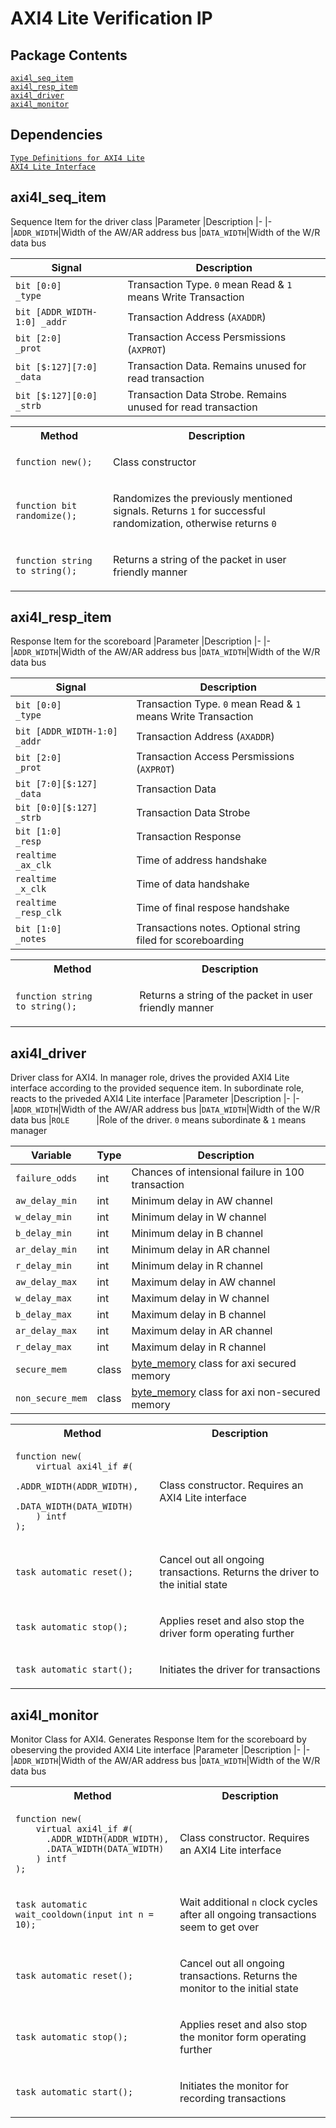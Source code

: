 # AXI4 Lite Verification IP

## Package Contents
[`axi4l_seq_item`](#axi4l_seq_item)<br>
[`axi4l_resp_item`](#axi4l_resp_item)<br>
[`axi4l_driver`](#axi4l_driver)<br>
[`axi4l_monitor`](#axi4l_monitor)<br>

## Dependencies
[`Type Definitions for AXI4 Lite`](../../../include/axi4l_typedef.svh)
<br>
[`AXI4 Lite Interface`](../../../intf/axi4l_if.sv)

## axi4l_seq_item
Sequence Item for the driver class
|Parameter   |Description
|-           |-
|`ADDR_WIDTH`|Width of the AW/AR address bus
|`DATA_WIDTH`|Width of the W/R data bus

|Signal                      |Description
|-                           |-
|`bit [0:0]            _type`|Transaction Type. `0` mean Read & `1` means Write Transaction
|`bit [ADDR_WIDTH-1:0] _addr`|Transaction Address (`AXADDR`)
|`bit [2:0]            _prot`|Transaction Access Persmissions (`AXPROT`)
|`bit [$:127][7:0]     _data`|Transaction Data. Remains unused for read transaction
|`bit [$:127][0:0]     _strb`|Transaction Data Strobe. Remains unused for read transaction

<table>
<tr>
<th>Method</th>
<th>Description</th>
</tr>

<tr>
<td>

```SV
function new();
```
</td>
<td>

Class constructor
</td>
</tr>

<tr>
<td>

```SV
function bit randomize();
```
</td>
<td>

Randomizes the previously mentioned signals. Returns `1` for successful randomization, otherwise returns `0`
</td>
</tr>

<tr>
<td>

```SV
function string to_string();
```
</td>
<td>

Returns a string of the packet in user friendly manner
</td>
</tr>

</table>

## axi4l_resp_item
Response Item for the scoreboard
|Parameter   |Description
|-           |-
|`ADDR_WIDTH`|Width of the AW/AR address bus
|`DATA_WIDTH`|Width of the W/R data bus

|Signal                          |Description
|-                               |-
|`bit [0:0]            _type    `|Transaction Type. `0` mean Read & `1` means Write Transaction
|`bit [ADDR_WIDTH-1:0] _addr    `|Transaction Address (`AXADDR`)
|`bit [2:0]            _prot    `|Transaction Access Persmissions (`AXPROT`)
|`bit [7:0][$:127]     _data    `|Transaction Data
|`bit [0:0][$:127]     _strb    `|Transaction Data Strobe
|`bit [1:0]            _resp    `|Transaction Response
|`realtime             _ax_clk  `|Time of address handshake
|`realtime             _x_clk   `|Time of data handshake
|`realtime             _resp_clk`|Time of final respose handshake
|`bit [1:0]            _notes   `|Transactions notes. Optional string filed for scoreboarding

<table>
<tr>
<th>Method</th>
<th>Description</th>
</tr>

<tr>
<td>

```SV
function string to_string();
```
</td>
<td>

Returns a string of the packet in user friendly manner
</td>
</tr>

</table>

## axi4l_driver
Driver class for AXI4. In manager role, drives the provided AXI4 Lite interface according to the provided sequence item. In subordinate role, reacts to the priveded AXI4 Lite interface
|Parameter   |Description
|-           |-
|`ADDR_WIDTH`|Width of the AW/AR address bus
|`DATA_WIDTH`|Width of the W/R data bus
|`ROLE      `|Role of the driver. `0` means subordinate & `1` means manager

|Variable        |Type |Description
|-               |-    |-
|`failure_odds  `|int  |Chances of intensional failure in 100 transaction
|`aw_delay_min  `|int  |Minimum delay in AW channel
|`w_delay_min   `|int  |Minimum delay in W channel
|`b_delay_min   `|int  |Minimum delay in B channel
|`ar_delay_min  `|int  |Minimum delay in AR channel
|`r_delay_min   `|int  |Minimum delay in R channel
|`aw_delay_max  `|int  |Maximum delay in AW channel
|`w_delay_max   `|int  |Maximum delay in W channel
|`b_delay_max   `|int  |Maximum delay in B channel
|`ar_delay_max  `|int  |Maximum delay in AR channel
|`r_delay_max   `|int  |Maximum delay in R channel
|`secure_mem    `|class|[byte_memory](../../../include/vip/memory_pkg.sv) class for axi secured memory
|`non_secure_mem`|class|[byte_memory](../../../include/vip/memory_pkg.sv) class for axi non-secured memory

<table>
<tr>
<th>Method</th>
<th>Description</th>
</tr>

<tr>
<td>

```SV
function new(
    virtual axi4l_if #(
      .ADDR_WIDTH(ADDR_WIDTH),
      .DATA_WIDTH(DATA_WIDTH)
    ) intf
);
```
</td>
<td>

Class constructor. Requires an AXI4 Lite interface
</td>
</tr>

<tr>
<td>

```SV
task automatic reset();
```
</td>
<td>

Cancel out all ongoing transactions. Returns the driver to the initial state
</td>
</tr>

<tr>
<td>

```SV
task automatic stop();
```
</td>
<td>

Applies reset and also stop the driver form operating further
</td>
</tr>

<tr>
<td>

```SV
task automatic start();
```
</td>
<td>

Initiates the driver for transactions
</td>
</tr>

</table>

## axi4l_monitor
Monitor Class for AXI4. Generates Response Item for the scoreboard by obeserving the provided AXI4 Lite interface
|Parameter   |Description
|-           |-
|`ADDR_WIDTH`|Width of the AW/AR address bus
|`DATA_WIDTH`|Width of the W/R data bus

<table>
<tr>
<th>Method</th>
<th>Description</th>
</tr>

<tr>
<td>

```SV
function new(
    virtual axi4l_if #(
      .ADDR_WIDTH(ADDR_WIDTH),
      .DATA_WIDTH(DATA_WIDTH)
    ) intf
);
```
</td>
<td>

Class constructor. Requires an AXI4 Lite interface
</td>
</tr>

<tr>
<td>

```SV
task automatic wait_cooldown(input int n = 10);
```
</td>
<td>

Wait additional `n` clock cycles after all ongoing transactions seem to get over
</td>
</tr>

<tr>
<td>

```SV
task automatic reset();
```
</td>
<td>

Cancel out all ongoing transactions. Returns the monitor to the initial state
</td>
</tr>

<tr>
<td>

```SV
task automatic stop();
```
</td>
<td>

Applies reset and also stop the monitor form operating further
</td>
</tr>

<tr>
<td>

```SV
task automatic start();
```
</td>
<td>

Initiates the monitor for recording transactions
</td>
</tr>

</table>
